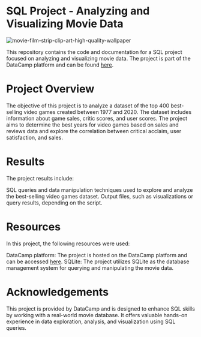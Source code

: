 # SQL Project - Analyzing and Visualizing Movie Data
![movie-film-strip-clip-art-high-quality-wallpaper](https://github.com/tkhendrix22/Video-Game-Analysis-in-SQL/assets/113871039/95470056-b15a-4f9e-a9cd-a7d2ae60f5d2)


This repository contains the code and documentation for a SQL project focused on analyzing and visualizing movie data. The project is part of the DataCamp platform and can be found [here](https://app.datacamp.com/learn/projects/1413).

# Project Overview
The objective of this project is to analyze a dataset of the top 400 best-selling video games created between 1977 and 2020. The dataset includes information about game sales, critic scores, and user scores. The project aims to determine the best years for video games based on sales and reviews data and explore the correlation between critical acclaim, user satisfaction, and sales.

# Results
The project results include:

SQL queries and data manipulation techniques used to explore and analyze the best-selling video games dataset.
Output files, such as visualizations or query results, depending on the script.

# Resources
In this project, the following resources were used:

DataCamp platform: The project is hosted on the DataCamp platform and can be accessed [here](https://app.datacamp.com/learn/projects/1413).
SQLite: The project utilizes SQLite as the database management system for querying and manipulating the movie data.

# Acknowledgements
This project is provided by DataCamp and is designed to enhance SQL skills by working with a real-world movie database. It offers valuable hands-on experience in data exploration, analysis, and visualization using SQL queries.

